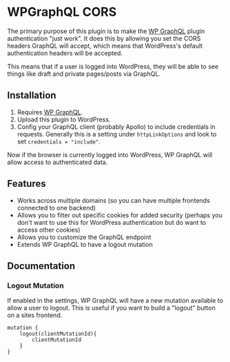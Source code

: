 # WPGraphQL CORS

The primary purpose of this plugin is to make the [WP GraphQL](https://github.com/wp-graphql/wp-graphql) plugin authentication "just work". It does this by allowing you set the CORS headers GraphQL will accept, which means that WordPress's default authentication headers will be accepted.

This means that if a user is logged into WordPress, they will be able to see things like draft and private pages/posts via GraphQL.

## Installation

1.  Requires [WP GraphQL](https://github.com/wp-graphql/wp-graphql).
1.  Upload this plugin to WordPress.
1.  Config your GraphQL client (probably Apollo) to include credentials in requests. Generally this is a setting under `httpLinkOptions` and look to set `credentials = "include"`.

Now if the browser is currently logged into WordPress, WP GraphQL will allow access to authenticated data.

## Features

- Works across multiple domains (so you can have multiple frontends connected to one backend)
- Allows you to filter out specific cookies for added security (perhaps you don't want to use this for WordPress authentication but do want to access other cookies)
- Allows you to customize the GraphQL endpoint
- Extends WP GraphQL to have a logout mutation

## Documentation

### Logout Mutation

If enabled in the settings, WP GraphQL will have a new mutation available to allow a user to logout. This is useful if you want to build a "logout" button on a sites frontend.

```
mutation {
	logout(clientMutationId){
		clientMutationId
	}
}
```
